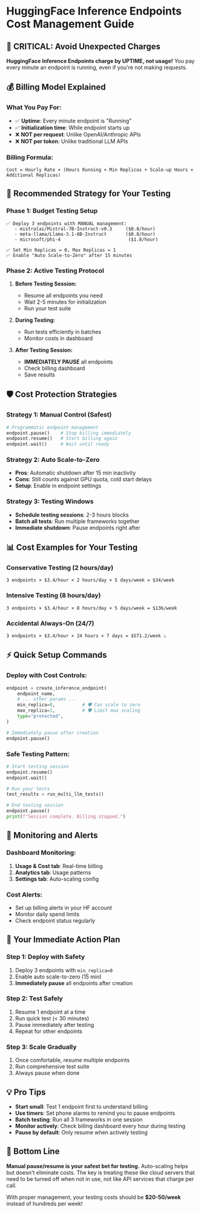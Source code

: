 # HuggingFace Inference Endpoints Cost Management Guide

## 🚨 **CRITICAL: Avoid Unexpected Charges**

**HuggingFace Inference Endpoints charge by UPTIME, not usage!** You pay every minute an endpoint is running, even if you're not making requests.

## 💰 **Billing Model Explained**

### **What You Pay For:**
- ✅ **Uptime**: Every minute endpoint is "Running" 
- ✅ **Initialization time**: While endpoint starts up
- ❌ **NOT per request**: Unlike OpenAI/Anthropic APIs
- ❌ **NOT per token**: Unlike traditional LLM APIs

### **Billing Formula:**
```
Cost = Hourly Rate × (Hours Running × Min Replicas + Scale-up Hours × Additional Replicas)
```

## 🎯 **Recommended Strategy for Your Testing**

### **Phase 1: Budget Testing Setup**
```
✅ Deploy 3 endpoints with MANUAL management:
   - mistralai/Mistral-7B-Instruct-v0.3     ($0.8/hour)
   - meta-llama/Llama-3.1-8B-Instruct       ($0.8/hour)  
   - microsoft/phi-4                         ($1.8/hour)

✅ Set Min Replicas = 0, Max Replicas = 1
✅ Enable "Auto Scale-to-Zero" after 15 minutes
```

### **Phase 2: Active Testing Protocol**
1. **Before Testing Session:**
   - Resume all endpoints you need
   - Wait 2-5 minutes for initialization
   - Run your test suite
   
2. **During Testing:**
   - Run tests efficiently in batches
   - Monitor costs in dashboard
   
3. **After Testing Session:**
   - **IMMEDIATELY PAUSE** all endpoints
   - Check billing dashboard
   - Save results

## 🛡️ **Cost Protection Strategies**

### **Strategy 1: Manual Control (Safest)**
```python
# Programmatic endpoint management
endpoint.pause()    # Stop billing immediately
endpoint.resume()   # Start billing again
endpoint.wait()     # Wait until ready
```

### **Strategy 2: Auto Scale-to-Zero**
- **Pros**: Automatic shutdown after 15 min inactivity
- **Cons**: Still counts against GPU quota, cold start delays
- **Setup**: Enable in endpoint settings

### **Strategy 3: Testing Windows**
- **Schedule testing sessions**: 2-3 hours blocks
- **Batch all tests**: Run multiple frameworks together
- **Immediate shutdown**: Pause endpoints right after

## 📊 **Cost Examples for Your Testing**

### **Conservative Testing (2 hours/day)**
```
3 endpoints × $3.4/hour × 2 hours/day × 5 days/week = $34/week
```

### **Intensive Testing (8 hours/day)**
```
3 endpoints × $3.4/hour × 8 hours/day × 5 days/week = $136/week
```

### **Accidental Always-On (24/7)**
```
3 endpoints × $3.4/hour × 24 hours × 7 days = $571.2/week ⚠️
```

## ⚡ **Quick Setup Commands**

### **Deploy with Cost Controls:**
```python
endpoint = create_inference_endpoint(
    endpoint_name,
    # ... other params ...
    min_replica=0,          # 🛡️ Can scale to zero
    max_replica=1,          # 🛡️ Limit max scaling
    type="protected",
)

# Immediately pause after creation
endpoint.pause()
```

### **Safe Testing Pattern:**
```python
# Start testing session
endpoint.resume()
endpoint.wait()

# Run your tests
test_results = run_multi_llm_tests()

# End testing session  
endpoint.pause()
print(f"Session complete. Billing stopped.")
```

## 🔧 **Monitoring and Alerts**

### **Dashboard Monitoring:**
1. **Usage & Cost tab**: Real-time billing
2. **Analytics tab**: Usage patterns  
3. **Settings tab**: Auto-scaling config

### **Cost Alerts:**
- Set up billing alerts in your HF account
- Monitor daily spend limits
- Check endpoint status regularly

## 🚀 **Your Immediate Action Plan**

### **Step 1: Deploy with Safety**
1. Deploy 3 endpoints with `min_replica=0`
2. Enable auto scale-to-zero (15 min)
3. **Immediately pause** all endpoints after creation

### **Step 2: Test Safely**
1. Resume 1 endpoint at a time
2. Run quick test (< 30 minutes)
3. Pause immediately after testing
4. Repeat for other endpoints

### **Step 3: Scale Gradually**
1. Once comfortable, resume multiple endpoints
2. Run comprehensive test suite
3. Always pause when done

## 💡 **Pro Tips**

- **Start small**: Test 1 endpoint first to understand billing
- **Use timers**: Set phone alarms to remind you to pause endpoints
- **Batch testing**: Run all 3 frameworks in one session
- **Monitor actively**: Check billing dashboard every hour during testing
- **Pause by default**: Only resume when actively testing

## 🎯 **Bottom Line**

**Manual pause/resume is your safest bet for testing.** Auto-scaling helps but doesn't eliminate costs. The key is treating these like cloud servers that need to be turned off when not in use, not like API services that charge per call.

With proper management, your testing costs should be **$20-50/week** instead of hundreds per week! 